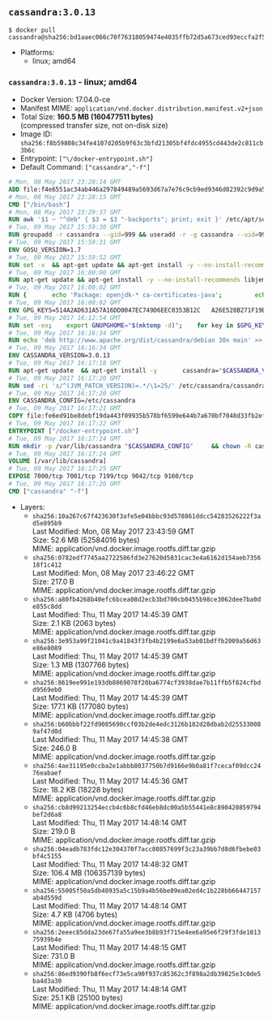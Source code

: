 ## `cassandra:3.0.13`

```console
$ docker pull cassandra@sha256:bd1aaec066c70f76318059474e4035ffb72d5a673ced93eccfa2f5c623ff3309
```

-	Platforms:
	-	linux; amd64

### `cassandra:3.0.13` - linux; amd64

-	Docker Version: 17.04.0-ce
-	Manifest MIME: `application/vnd.docker.distribution.manifest.v2+json`
-	Total Size: **160.5 MB (160477511 bytes)**  
	(compressed transfer size, not on-disk size)
-	Image ID: `sha256:f8b59808c34fe4107d205b9f63c3bfd21305bf4fdc4955cd443de2c811cb3b6c`
-	Entrypoint: `["\/docker-entrypoint.sh"]`
-	Default Command: `["cassandra","-f"]`

```dockerfile
# Mon, 08 May 2017 23:28:14 GMT
ADD file:f4e6551ac34ab446a297849489a5693d67a7e76c9cb9ed9346d82392c9d9a5fe in / 
# Mon, 08 May 2017 23:28:15 GMT
CMD ["/bin/bash"]
# Mon, 08 May 2017 23:29:37 GMT
RUN awk '$1 ~ "^deb" { $3 = $3 "-backports"; print; exit }' /etc/apt/sources.list > /etc/apt/sources.list.d/backports.list
# Tue, 09 May 2017 15:59:30 GMT
RUN groupadd -r cassandra --gid=999 && useradd -r -g cassandra --uid=999 cassandra
# Tue, 09 May 2017 15:59:31 GMT
ENV GOSU_VERSION=1.7
# Tue, 09 May 2017 15:59:52 GMT
RUN set -x 	&& apt-get update && apt-get install -y --no-install-recommends ca-certificates wget && rm -rf /var/lib/apt/lists/* 	&& wget -O /usr/local/bin/gosu "https://github.com/tianon/gosu/releases/download/$GOSU_VERSION/gosu-$(dpkg --print-architecture)" 	&& wget -O /usr/local/bin/gosu.asc "https://github.com/tianon/gosu/releases/download/$GOSU_VERSION/gosu-$(dpkg --print-architecture).asc" 	&& export GNUPGHOME="$(mktemp -d)" 	&& gpg --keyserver ha.pool.sks-keyservers.net --recv-keys B42F6819007F00F88E364FD4036A9C25BF357DD4 	&& gpg --batch --verify /usr/local/bin/gosu.asc /usr/local/bin/gosu 	&& rm -r "$GNUPGHOME" /usr/local/bin/gosu.asc 	&& chmod +x /usr/local/bin/gosu 	&& gosu nobody true 	&& apt-get purge -y --auto-remove ca-certificates wget
# Tue, 09 May 2017 16:00:00 GMT
RUN apt-get update && apt-get install -y --no-install-recommends libjemalloc1 && rm -rf /var/lib/apt/lists/*
# Tue, 09 May 2017 16:00:02 GMT
RUN { 		echo 'Package: openjdk-* ca-certificates-java'; 		echo 'Pin: release n=*-backports'; 		echo 'Pin-Priority: 990'; 	} > /etc/apt/preferences.d/java-backports
# Tue, 09 May 2017 16:00:02 GMT
ENV GPG_KEYS=514A2AD631A57A16DD0047EC749D6EEC0353B12C 	A26E528B271F19B9E5D8E19EA278B781FE4B2BDA
# Tue, 09 May 2017 16:12:54 GMT
RUN set -ex; 	export GNUPGHOME="$(mktemp -d)"; 	for key in $GPG_KEYS; do 		gpg --keyserver ha.pool.sks-keyservers.net --recv-keys "$key"; 	done; 	gpg --export $GPG_KEYS > /etc/apt/trusted.gpg.d/cassandra.gpg; 	rm -r "$GNUPGHOME"; 	apt-key list
# Tue, 09 May 2017 16:16:34 GMT
RUN echo 'deb http://www.apache.org/dist/cassandra/debian 30x main' >> /etc/apt/sources.list.d/cassandra.list
# Tue, 09 May 2017 16:16:34 GMT
ENV CASSANDRA_VERSION=3.0.13
# Tue, 09 May 2017 16:17:18 GMT
RUN apt-get update 	&& apt-get install -y 		cassandra="$CASSANDRA_VERSION" 		cassandra-tools="$CASSANDRA_VERSION" 	&& rm -rf /var/lib/apt/lists/*
# Tue, 09 May 2017 16:17:20 GMT
RUN sed -ri 's/^(JVM_PATCH_VERSION)=.*/\1=25/' /etc/cassandra/cassandra-env.sh
# Tue, 09 May 2017 16:17:20 GMT
ENV CASSANDRA_CONFIG=/etc/cassandra
# Tue, 09 May 2017 16:17:21 GMT
COPY file:fe6ed91be8debf19da443f09935b578bf6599e644b7a670bf7048d33fb2efa9e in /docker-entrypoint.sh 
# Tue, 09 May 2017 16:17:22 GMT
ENTRYPOINT ["/docker-entrypoint.sh"]
# Tue, 09 May 2017 16:17:24 GMT
RUN mkdir -p /var/lib/cassandra "$CASSANDRA_CONFIG" 	&& chown -R cassandra:cassandra /var/lib/cassandra "$CASSANDRA_CONFIG" 	&& chmod 777 /var/lib/cassandra "$CASSANDRA_CONFIG"
# Tue, 09 May 2017 16:17:24 GMT
VOLUME [/var/lib/cassandra]
# Tue, 09 May 2017 16:17:25 GMT
EXPOSE 7000/tcp 7001/tcp 7199/tcp 9042/tcp 9160/tcp
# Tue, 09 May 2017 16:17:26 GMT
CMD ["cassandra" "-f"]
```

-	Layers:
	-	`sha256:10a267c67f423630f3afe5e04bbbc93d578861ddcc54283526222f3ad5e895b9`  
		Last Modified: Mon, 08 May 2017 23:43:59 GMT  
		Size: 52.6 MB (52584016 bytes)  
		MIME: application/vnd.docker.image.rootfs.diff.tar.gzip
	-	`sha256:0782edf7745aa2722586fd3e27620d5831cac3e4a6162d154aeb735618f1c412`  
		Last Modified: Mon, 08 May 2017 23:46:22 GMT  
		Size: 217.0 B  
		MIME: application/vnd.docker.image.rootfs.diff.tar.gzip
	-	`sha256:a80fb4268b40efc6bcea08d2ecb3bd700cb0455b98ce3062dee7ba0de855c8dd`  
		Last Modified: Thu, 11 May 2017 14:45:39 GMT  
		Size: 2.1 KB (2063 bytes)  
		MIME: application/vnd.docker.image.rootfs.diff.tar.gzip
	-	`sha256:3e953a99f21041c9a41843f3fb4b2199e6a53ab01bdffb2009a56d63e86e8089`  
		Last Modified: Thu, 11 May 2017 14:45:39 GMT  
		Size: 1.3 MB (1307766 bytes)  
		MIME: application/vnd.docker.image.rootfs.diff.tar.gzip
	-	`sha256:8619ee991e193db8069078f20ba6774cf3938dae7b11ffb5f824cfbdd9569eb0`  
		Last Modified: Thu, 11 May 2017 14:45:39 GMT  
		Size: 177.1 KB (177080 bytes)  
		MIME: application/vnd.docker.image.rootfs.diff.tar.gzip
	-	`sha256:b60bbbf22fd9085690ccf03b2de4edc3126b182d28dbab2d255330089af47d0d`  
		Last Modified: Thu, 11 May 2017 14:45:38 GMT  
		Size: 246.0 B  
		MIME: application/vnd.docker.image.rootfs.diff.tar.gzip
	-	`sha256:4ae31195e0ccba2e1abbb8037750b7d9166e9b0a81f7cecaf09dcc2476eabaef`  
		Last Modified: Thu, 11 May 2017 14:45:36 GMT  
		Size: 18.2 KB (18228 bytes)  
		MIME: application/vnd.docker.image.rootfs.diff.tar.gzip
	-	`sha256:cb8d99213254eccb4c6b8cfd46eb8dc00a5b55441e8c890420859794bef2d6a8`  
		Last Modified: Thu, 11 May 2017 14:48:14 GMT  
		Size: 219.0 B  
		MIME: application/vnd.docker.image.rootfs.diff.tar.gzip
	-	`sha256:04eadb783fdc12e304370f7acc80857699f3c23a39bb7d8d6fbebe03bf4c5155`  
		Last Modified: Thu, 11 May 2017 14:48:32 GMT  
		Size: 106.4 MB (106357139 bytes)  
		MIME: application/vnd.docker.image.rootfs.diff.tar.gzip
	-	`sha256:55005f50a5db48935a5c15b9a4b56be89ea02ed4c1b228bb66447157ab4d559d`  
		Last Modified: Thu, 11 May 2017 14:48:14 GMT  
		Size: 4.7 KB (4706 bytes)  
		MIME: application/vnd.docker.image.rootfs.diff.tar.gzip
	-	`sha256:2eeec85dda23de67fa55a9ee3b8b93f715e4ee6a95e6f29f3fde101375939b4e`  
		Last Modified: Thu, 11 May 2017 14:48:15 GMT  
		Size: 731.0 B  
		MIME: application/vnd.docker.image.rootfs.diff.tar.gzip
	-	`sha256:86ed9390fb8f6ecf73e5ca90f937c85362c3f898a2db39825e3c0de5ba4d3a30`  
		Last Modified: Thu, 11 May 2017 14:48:14 GMT  
		Size: 25.1 KB (25100 bytes)  
		MIME: application/vnd.docker.image.rootfs.diff.tar.gzip
